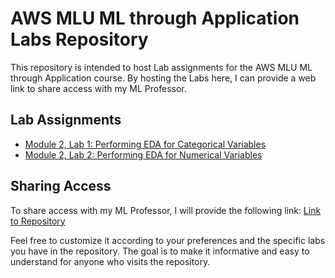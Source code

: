 # AWS MLU ML through Application Labs Repository

This repository is intended to host Lab assignments for the AWS MLU ML through Application course. By hosting the Labs here, I can provide a web link to share access with my ML Professor.

## Lab Assignments

- [Module 2, Lab 1: Performing EDA for Categorical Variables](https://github.com/TLeonidas/AWS-MLU-ML-through-Application-Labs/blob/main/MLUMLA-EN-M2-Lab1.ipynb)
- [Module 2, Lab 2: Performing EDA for Numerical Variables](https://github.com/TLeonidas/AWS-MLU-ML-through-Application-Labs/blob/main/MLUMLA-EN-M2-Lab2.ipynb)

## Sharing Access

To share access with my ML Professor, I will provide the following link: [Link to Repository](link/to/repository)

Feel free to customize it according to your preferences and the specific labs you have in the repository. The goal is to make it informative and easy to understand for anyone who visits the repository.
